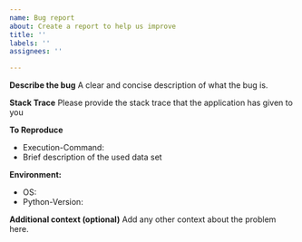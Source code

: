 ```yaml
---
name: Bug report
about: Create a report to help us improve
title: ''
labels: ''
assignees: ''

---
```


**Describe the bug**
A clear and concise description of what the bug is.

**Stack Trace**
Please provide the stack trace that the application has given to you

**To Reproduce**
- Execution-Command:
- Brief description of the used data set

**Environment:**
 - OS: 
 - Python-Version:

**Additional context (optional)**
Add any other context about the problem here.
